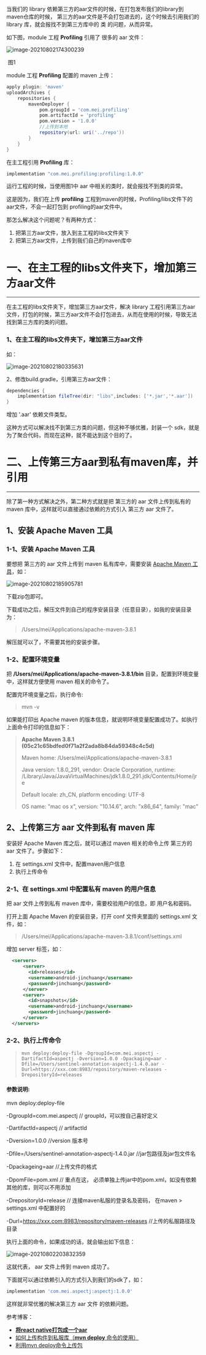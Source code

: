 当我们的 library 依赖第三方的aar文件的时候，在打包发布我们的library到maven仓库的时候， 第三方的aar文件是不会打包进去的，这个时候去引用我们的 library 库，就会报找不到第三方库中的 类 的问题，从而异常。

如下图，module 工程 **Profiling** 引用了 很多的 aar 文件：

![image-20210802174300239](https://gitee.com/meiSThub/BlogImage/raw/master/2020/image-20210802174300239.png)

​											图1

module 工程 **Profiling** 配置的 maven 上传：

```groovy
apply plugin: 'maven'
uploadArchives {
    repositories {
        mavenDeployer {
            pom.groupId = 'com.mei.profiling'
            pom.artifactId = 'profiling'
            pom.version = '1.0.0'
            //上传到本地
            repository(url: uri('../repo'))
        }
    }
}
```

在主工程引用 **Profiling** 库：

```groovy
implementation "com.mei.profiling:profiling:1.0.0"
```

运行工程的时候，当使用图1中 aar 中相关的类时，就会报找不到类的异常。

这是因为，我们在上传 **profiling** 工程到maven的时候，Profiling/libs文件下的aar文件，不会一起打包到 profiling的aar文件中。

那怎么解决这个问题呢？有两种方式：

1. 把第三方aar文件，放入到主工程的libs文件夹下
2. 把第三方aar文件，上传到我们自己的maven库中

# 一、在主工程的libs文件夹下，增加第三方aar文件

------

在主工程的libs文件夹下，增加第三方aar文件，解决 library 工程引用第三方aar文件，打包的时候，第三方aar文件不会打包进去，从而在使用的时候，导致无法找到第三方库的类的问题。

### 1、在主工程的libs文件夹下，增加第三方aar文件

如：

![image-20210802180335631](https://gitee.com/meiSThub/BlogImage/raw/master/2020/image-20210802180335631.png)

2、修改build.gradle，引用第三方aar文件：

```groovy
dependencies {
    implementation fileTree(dir: "libs",includes: ['*.jar','*.aar'])
}
```

增加 '.aar' 依赖文件类型。

这种方式可以解决找不到第三方类的问题，但这种不够优雅，封装一个 sdk，就是为了聚合代码，而现在这种，就不能达到这个目的了。

# 二、上传第三方aar到私有maven库，并引用

------

除了第一种方式解决之外，第二种方式就是把 第三方的 aar 文件上传到私有的 maven 库中，这样就可以直接通过依赖的方式引入 第三方 aar 文件了。

## 1、安装 Apache Maven 工具

### 1-1、安装 Apache Maven 工具

要想把 第三方的 aar 文件上传到 maven 私有库中，需要安装 [Apache Maven 工具](https://maven.apache.org/download.cgi)，如：

![image-20210802185905781](https://gitee.com/meiSThub/BlogImage/raw/master/2020/image-20210802185905781.png)

下载zip包即可。

下载成功之后，解压文件到自己的程序安装目录（任意目录），如我的安装目录为：

> /Users/mei/Applications/apache-maven-3.8.1

解压就可以了，不需要其他的安装步骤。

### 1-2、配置环境变量

把 **/Users/mei/Applications/apache-maven-3.8.1/bin** 目录，配置到环境变量中，这样就方便使用 maven 相关的命令了。

配置完环境变量之后，执行命令:

> mvn	-v

如果能打印出 Apache maven 的版本信息，就说明环境变量配置成功了。如执行上面命令打印的信息如下：

> **Apache Maven 3.8.1 (05c21c65bdfed0f71a2f2ada8b84da59348c4c5d)**
>
> Maven home: /Users/mei/Applications/apache-maven-3.8.1
>
> Java version: 1.8.0_291, vendor: Oracle Corporation, runtime: /Library/Java/JavaVirtualMachines/jdk1.8.0_291.jdk/Contents/Home/jre
>
> Default locale: zh_CN, platform encoding: UTF-8
>
> OS name: "mac os x", version: "10.14.6", arch: "x86_64", family: "mac"



## 2、上传第三方 aar 文件到私有 maven 库

安装好 Apache Maven 库之后，就可以通过 maven 相关的命令上传 第三方的 aar 文件了。步骤如下：

1. 在 settings.xml 文件中，配置maven用户信息
2. 执行上传命令

### 2-1、在 settings.xml 中配置私有 maven 的用户信息

把 aar 文件上传到私有 maven 库中，需要校验用户的信息，即 用户名和密码。

打开上面 Apache Maven 的安装目录，打开 conf 文件夹里面的 settings.xml 文件，如：

> /Users/mei/Applications/apache-maven-3.8.1/conf/settings.xml

增加 server 标签，如：

```xml
  <servers>
      <server>
        <id>releases</id>
        <username>android-jinchuang</username>
        <password>jinchuang</password>
      </server>
      <server>
        <id>snapshots</id>
        <username>android-jinchuang</username>
        <password>jinchuang</password>
      </server>
  </servers>
```

### 2-2、执行上传命令

> ```
> mvn deploy:deploy-file -DgroupId=com.mei.aspectj -DartifactId=aspectj -Dversion=1.0.0 -Dpackaging=aar -Dfile=/Users/sentinel-annotation-aspectj-1.4.0.aar -Durl=https://xxx.com:8983/repository/maven-releases -DrepositoryId=releases
> ```

#### 参数说明:

mvn deploy:deploy-file

-DgroupId=com.mei.aspectj  //  groupId，可以按自己喜好定义

-DartifactId=aspectj // artifactId

-Dversion=1.0.0  //version 版本号

-Dfile=/Users/sentinel-annotation-aspectj-1.4.0.jar //jar包路径及jar包文件名

-Dpackageing=aar //上传文件的格式

-DpomFile=pom.xml // 重点在这， 必须单独上传jar中的pom.xml，如没有依赖其他的库，则可以不用添加

-DrepositoryId=release  // 连接maven私服的登录名及密码， 在maven > settings.xml 中配置好的

-Durl=https://xxx.com:8983/repository/maven-releases  //上传的私服路径及目录

执行上面的命令，如果成功的话，就会输出如下信息：

![image-20210802203832359](https://gitee.com/meiSThub/BlogImage/raw/master/2020/image-20210802203832359.png)

这就代表， aar 文件上传到 maven 成功了。

下面就可以通过依赖引入的方式引入到我们的sdk了，如：

```groovy
implementation 'com.mei.aspectj:aspectj:1.0.0'
```

这样就非常优雅的解决第三方 aar 文件 的依赖问题。



参考博客：

* [**将react native打包成一个aar**](https://github.com/hss01248/notebook2/blob/master/%E5%B7%A5%E7%A8%8B%E6%96%B9%E6%B3%95-%E7%BC%96%E8%AF%91%E5%92%8C%E8%87%AA%E5%8A%A8%E5%8C%96/%E5%B0%86react%20native%E6%89%93%E5%8C%85%E6%88%90%E4%B8%80%E4%B8%AAaar.md)
* [如何上传构件到私服库（**mvn deploy** 命令的使用）](https://www.jianshu.com/p/2ef1642b769b)
* [利用mvn deploy命令上传包](https://blog.csdn.net/chenaini119/article/details/52764543)


